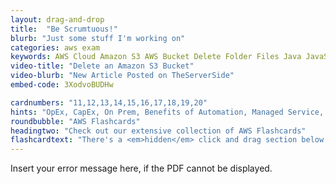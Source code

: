 ```yaml
---
layout: drag-and-drop
title:  "Be Scrumtuous!"
blurb: "Just some stuff I'm working on"
categories: aws exam
keywords: AWS Cloud Amazon S3 AWS Bucket Delete Folder Files Java JavaScript Python
video-title: "Delete an Amazon S3 Bucket"
video-blurb: "New Article Posted on TheServerSide"
embed-code: 3XodvoBUDHw

cardnumbers: "11,12,13,14,15,16,17,18,19,20"
hints: "OpEx, CapEx, On Prem, Benefits of Automation, Managed Service, Design for Failure, Monolithic architectures, Parallel Computing, RDS, ECS, EKS, DynamoDB"
roundbubble: "AWS Flashcards"
headingtwo: "Check out our extensive collection of AWS Flashcards"
flashcardtext: "There's a <em>hidden</em> click and drag section below for hints."
---
```



  
<object width="850" height="1100" type="application/pdf" data="/assets/pdf/product-owner-22.pdf">
    <p>Insert your error message here, if the PDF cannot be displayed.</p>
</object>










